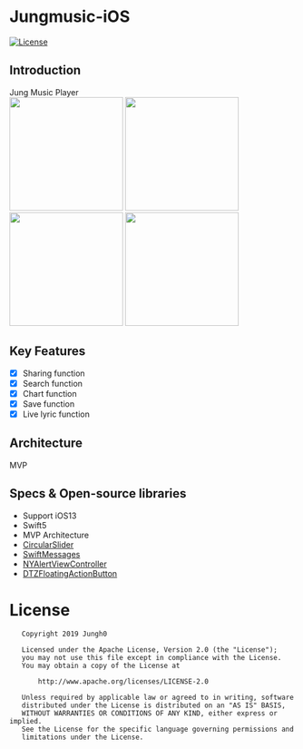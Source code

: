 # Jungmusic-iOS
[![License](https://img.shields.io/badge/License-Apache%202.0-blue.svg)](https://opensource.org/licenses/Apache-2.0)
</br>

## Introduction
Jung Music Player</br>
<img src="https://user-images.githubusercontent.com/8678595/66380192-de735000-e9f1-11e9-8a12-d9006392c37c.PNG" width="200px">
<img src="https://user-images.githubusercontent.com/8678595/66380193-df0be680-e9f1-11e9-84ca-0a52a2e430d1.PNG" width="200px">
<img src="https://user-images.githubusercontent.com/8678595/66380195-df0be680-e9f1-11e9-915c-f5558d6d6230.PNG" width="200px">
<img src="https://user-images.githubusercontent.com/8678595/66380196-df0be680-e9f1-11e9-96e7-9fbb50123064.PNG" width="200px">

## Key Features
- [x] Sharing function
- [x] Search function
- [x] Chart function
- [x] Save function
- [x] Live lyric function

## Architecture
MVP

## Specs & Open-source libraries
- Support iOS13
- Swift5
- MVP Architecture
- [CircularSlider](https://github.com/taglia3/CircularSlider)
- [SwiftMessages](https://github.com/SwiftKickMobile/SwiftMessages)
- [NYAlertViewController](https://github.com/nealyoung/NYAlertViewController)
- [DTZFloatingActionButton](https://github.com/hintoz/DTZFloatingActionButton)

# License

```
   Copyright 2019 Jungh0

   Licensed under the Apache License, Version 2.0 (the "License");
   you may not use this file except in compliance with the License.
   You may obtain a copy of the License at

       http://www.apache.org/licenses/LICENSE-2.0

   Unless required by applicable law or agreed to in writing, software
   distributed under the License is distributed on an "AS IS" BASIS,
   WITHOUT WARRANTIES OR CONDITIONS OF ANY KIND, either express or implied.
   See the License for the specific language governing permissions and
   limitations under the License.
   ```
